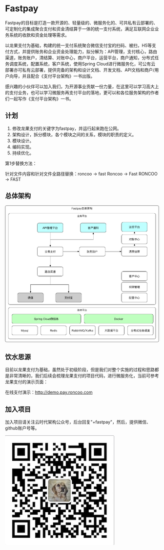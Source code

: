 # Fastpay

Fastpay的目标是打造一款开源的、轻量级的、微服务化的、可共私有云部署的、可定制化的集成聚合支付和资金清结算于一体的统一支付系统，满足互联网企业业务系统的收款和资金处理等需求。 

以龙果支付为基础，构建的统一支付系统聚合微信支付宝的扫码、被扫，H5等支付方式，并提供账务和企业资金处理能力，拟分解为：API管理，支付核心，路由渠道，账务账户，清结算、对账中心，商户平台，运营平台，商户通知，分布式任务调度系统，配置系统，客户系统，使用Spring Cloud进行微服务化，可公有云部署亦可私有云部署，提供完备的架构和设计文档、开发文档、API文档和商户/用户向导，并且配合《支付平台架构》一书出版。

感兴趣的小伙伴可以加入我们，为开源事业贡献一份力量，在这里可以学习高大上的支付业务，也可以学习微服务再支付平台的落地，更可以和各位服务架构的作者们一起写作《支付平台架构》一书。

## 计划

1. 修改龙果支付的关键字为fastpay，并运行起来跑在公网。
2. 架构设计，拆分模块，各个模块之间的关系，模块的职责的定义。
3. 模块设计。
4. 编码实现。
5. 持续优化。 

第1步替换方法：

针对文件内容和针对文件全路径替换：roncoo -> fast    Roncoo -> Fast RONCOO -> FAST

## 总体架构

![](doc/fastpay-arch.png)

## 饮水思源

目前以龙果支付为基础，虽然处于初级阶段，但是我们对整个实施的过程和思路都是非常清晰的，我们后续会梳理龙果支付的项目代码，进行微服务化，当前可参考龙果支付的演示页面：

在线支付演示：http://demo.pay.roncoo.com

## 加入项目

加入项目请关注云时代架构公众号，后台回复"+fastpay"，然后，提供微信、github账户号等。

![](云时代架构公众号.jpg)


 




 

